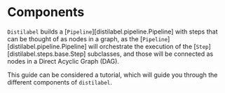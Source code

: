 # Components

`Distilabel` builds a [`Pipeline`][distilabel.pipeline.Pipeline] with steps that can be thought of as nodes in a graph, as the [`Pipeline`][distilabel.pipeline.Pipeline] will orchestrate the execution of the [`Step`][distilabel.steps.base.Step] subclasses, and those will be connected as nodes in a Direct Acyclic Graph (DAG).

This guide can be considered a tutorial, which will guide you through the different components of `distilabel`.
